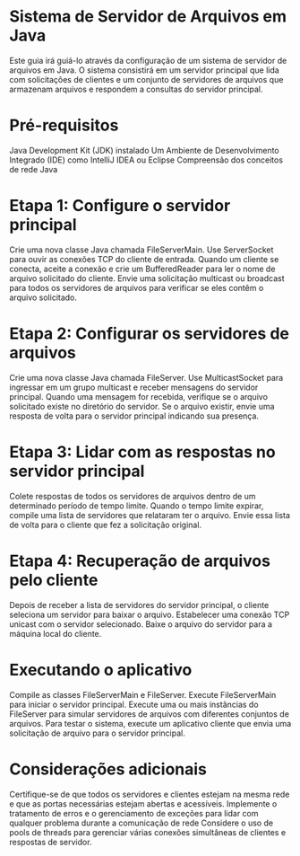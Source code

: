 # Sistema de Servidor de Arquivos em Java
Este guia irá guiá-lo através da configuração de um sistema de servidor de arquivos em Java. O sistema consistirá em um servidor principal que lida com solicitações de clientes e um conjunto de servidores de arquivos que armazenam arquivos e respondem a consultas do servidor principal.

# Pré-requisitos
Java Development Kit (JDK) instalado
Um Ambiente de Desenvolvimento Integrado (IDE) como IntelliJ IDEA ou Eclipse
Compreensão dos conceitos de rede Java

# Etapa 1: Configure o servidor principal
Crie uma nova classe Java chamada FileServerMain.
Use ServerSocket para ouvir as conexões TCP do cliente de entrada.
Quando um cliente se conecta, aceite a conexão e crie um BufferedReader para ler o nome de arquivo solicitado do cliente.
Envie uma solicitação multicast ou broadcast para todos os servidores de arquivos para verificar se eles contêm o arquivo solicitado.

# Etapa 2: Configurar os servidores de arquivos
Crie uma nova classe Java chamada FileServer.
Use MulticastSocket para ingressar em um grupo multicast e receber mensagens do servidor principal.
Quando uma mensagem for recebida, verifique se o arquivo solicitado existe no diretório do servidor.
Se o arquivo existir, envie uma resposta de volta para o servidor principal indicando sua presença.
# Etapa 3: Lidar com as respostas no servidor principal
Colete respostas de todos os servidores de arquivos dentro de um determinado período de tempo limite.
Quando o tempo limite expirar, compile uma lista de servidores que relataram ter o arquivo.
Envie essa lista de volta para o cliente que fez a solicitação original.
# Etapa 4: Recuperação de arquivos pelo cliente
Depois de receber a lista de servidores do servidor principal, o cliente seleciona um servidor para baixar o arquivo.
Estabelecer uma conexão TCP unicast com o servidor selecionado.
Baixe o arquivo do servidor para a máquina local do cliente.

# Executando o aplicativo
Compile as classes FileServerMain e FileServer.
Execute FileServerMain para iniciar o servidor principal.
Execute uma ou mais instâncias do FileServer para simular servidores de arquivos com diferentes conjuntos de arquivos.
Para testar o sistema, execute um aplicativo cliente que envia uma solicitação de arquivo para o servidor principal.

# Considerações adicionais
Certifique-se de que todos os servidores e clientes estejam na mesma rede e que as portas necessárias estejam abertas e acessíveis.
Implemente o tratamento de erros e o gerenciamento de exceções para lidar com qualquer problema durante a comunicação de rede
Considere o uso de pools de threads para gerenciar várias conexões simultâneas de clientes e respostas de servidor.